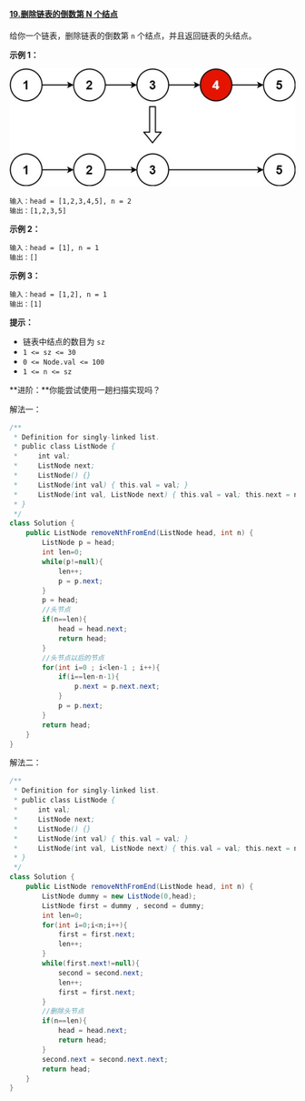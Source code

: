 #### [19.删除链表的倒数第 N 个结点](https://leetcode.cn/problems/remove-nth-node-from-end-of-list/)

给你一个链表，删除链表的倒数第 `n` 个结点，并且返回链表的头结点。

**示例 1：**

![](images/remove_ex1.jpg)

```
输入：head = [1,2,3,4,5], n = 2
输出：[1,2,3,5]
```

**示例 2：**

```
输入：head = [1], n = 1
输出：[]
```

**示例 3：**

```
输入：head = [1,2], n = 1
输出：[1]
```

**提示：**

- 链表中结点的数目为 `sz`
- `1 <= sz <= 30`
- `0 <= Node.val <= 100`
- `1 <= n <= sz`

**进阶：**你能尝试使用一趟扫描实现吗？

解法一：

```java
/**
 * Definition for singly-linked list.
 * public class ListNode {
 *     int val;
 *     ListNode next;
 *     ListNode() {}
 *     ListNode(int val) { this.val = val; }
 *     ListNode(int val, ListNode next) { this.val = val; this.next = next; }
 * }
 */
class Solution {
    public ListNode removeNthFromEnd(ListNode head, int n) {
        ListNode p = head;
        int len=0;
        while(p!=null){
            len++;
            p = p.next;
        }
        p = head;
        //头节点
        if(n==len){
            head = head.next;
            return head;
        }
        //头节点以后的节点
        for(int i=0 ; i<len-1 ; i++){
            if(i==len-n-1){
                p.next = p.next.next;
            }
            p = p.next;
        }
        return head;
    }
}
```

解法二：

```java
/**
 * Definition for singly-linked list.
 * public class ListNode {
 *     int val;
 *     ListNode next;
 *     ListNode() {}
 *     ListNode(int val) { this.val = val; }
 *     ListNode(int val, ListNode next) { this.val = val; this.next = next; }
 * }
 */
class Solution {
    public ListNode removeNthFromEnd(ListNode head, int n) {
        ListNode dummy = new ListNode(0,head);
        ListNode first = dummy , second = dummy;
        int len=0;
        for(int i=0;i<n;i++){
            first = first.next;
            len++;
        }
        while(first.next!=null){
            second = second.next;
            len++;
            first = first.next;
        }
        //删除头节点
        if(n==len){
            head = head.next;
            return head;
        }
        second.next = second.next.next;
        return head;
    }
}
```

